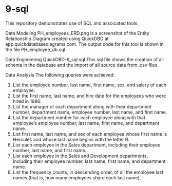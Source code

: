 # 9-sql

This repository demonstrates use of SQL and assoicated tools.

Data Modeling
PH_employees_ERD.png is a screenshot of the Entity Relationship Diagram created using QuickDBD at app.quickdatabasediagrams.com.
The output code for this tool is shown in the file PH_employee_db.sql

Data Engineering
QuickDBD-9_sql.sql This sql file shows the creation of all schema in the database and the import of all source data from .csv files.

Data Analysis
The following queries were achieved:
1. List the employee number, last name, first name, sex, and salary of each employee.
2. List the first name, last name, and hire date for the employees who were hired in 1986.
3. List the manager of each department along with their department number, department name, employee number, last name, and first name.
4. List the department number for each employee along with that employee’s employee number, last name, first name, and department name.
5. List first name, last name, and sex of each employee whose first name is Hercules and whose last name begins with the letter B.
6. List each employee in the Sales department, including their employee number, last name, and first name.
7. List each employee in the Sales and Development departments, including their employee number, last name, first name, and department name.
8. List the frequency counts, in descending order, of all the employee last names (that is, how many employees share each last name).
 
